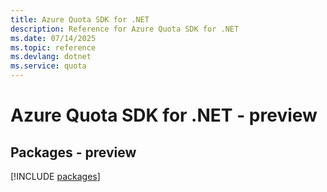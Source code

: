 ```yaml
---
title: Azure Quota SDK for .NET
description: Reference for Azure Quota SDK for .NET
ms.date: 07/14/2025
ms.topic: reference
ms.devlang: dotnet
ms.service: quota
---
```

# Azure Quota SDK for .NET - preview
## Packages - preview
[!INCLUDE [packages](quota-index.md)]